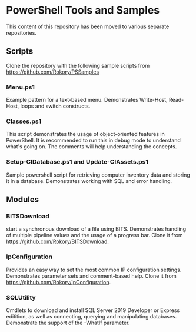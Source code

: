 # PowerShell Tools and Samples

This content of this repository has been moved to various separate repositories.

## Scripts

Clone the repository with the following sample scripts from <https://github.com/Rokory/PSSamples>

### Menu.ps1

Example pattern for a text-based menu. Demonstrates Write-Host, Read-Host, loops and switch constructs. 

### Classes.ps1

This script demonstrates the usage of object-oriented features in PowerShell. It is recommended to run this in debug mode to understand what's going on. The comments will help understanding the concepts.

### Setup-CIDatabase.ps1 and Update-CIAssets.ps1

Sample powershell script for retrieving computer inventory data and storing it in a database. Demonstrates working with SQL and error handling.

## Modules

### BITSDownload

start a synchronous download of a file using BITS. Demonstrates handling of multiple pipeline values and the usage of a progress bar. Clone it from <https://github.com/Rokory/BITSDownload>.

### IpConfiguration

Provides an easy way to set the most common IP configuration settings. Demonstrates parameter sets and comment-based help. Clone it from <https://github.com/Rokory/IpConfiguration>.

### SQLUtility

Cmdlets to download and install SQL Server 2019 Developer or Express editition, as well as connecting, querying and manipulating databases. Demonstrate the support of the -WhatIf parameter.
